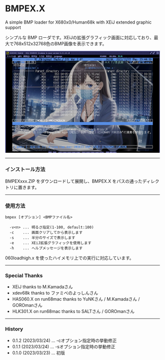 # BMPEX.X

A simple BMP loader for X680x0/Human68k with XEiJ extended graphic support

シンプルな BMP ローダです。XEiJの拡張グラフィック画面に対応しており、最大で768x512x32768色のBMP画像を表示できます。

<img src='images/bmp_demo1.png'/>

---

### インストール方法

BMPEXxxx.ZIP をダウンロードして展開し、BMPEX.X をパスの通ったディレクトリに置きます。

---

### 使用方法

    bmpex [オプション] <BMPファイル名>

      -v<n> ... 明るさ指定(1-100, default:100)
      -c    ... 画面クリアしてから表示します
      -s    ... 半分のサイズで表示します
      -e    ... XEiJ拡張グラフィックを使用します
      -h    ... ヘルプメッセージを表示します

060loadhigh.x を使ったハイメモリ上での実行に対応しています。

---

### Special Thanks

* XEiJ thanks to M.Kamadaさん
* xdev68k thanks to ファミべのよっしんさん
* HAS060.X on run68mac thanks to YuNKさん / M.Kamadaさん / GOROmanさん
* HLK301.X on run68mac thanks to SALTさん / GOROmanさん

---

### History

* 0.1.2 (2023/03/24) ... -cオプション指定時の挙動修正
* 0.1.1 (2023/03/24) ... -sオプション指定時の挙動修正
* 0.1.0 (2023/03/23) ... 初版
